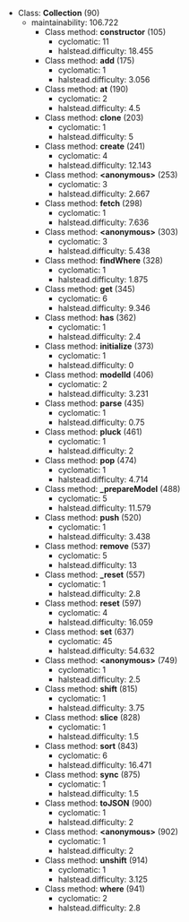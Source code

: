 * Class: **Collection** (90)
   * maintainability: 106.722
      * Class method: **constructor** (105)
         * cyclomatic: 11
         * halstead.difficulty: 18.455
      * Class method: **add** (175)
         * cyclomatic: 1
         * halstead.difficulty: 3.056
      * Class method: **at** (190)
         * cyclomatic: 2
         * halstead.difficulty: 4.5
      * Class method: **clone** (203)
         * cyclomatic: 1
         * halstead.difficulty: 5
      * Class method: **create** (241)
         * cyclomatic: 4
         * halstead.difficulty: 12.143
      * Class method: **&lt;anonymous&gt;** (253)
         * cyclomatic: 3
         * halstead.difficulty: 2.667
      * Class method: **fetch** (298)
         * cyclomatic: 1
         * halstead.difficulty: 7.636
      * Class method: **&lt;anonymous&gt;** (303)
         * cyclomatic: 3
         * halstead.difficulty: 5.438
      * Class method: **findWhere** (328)
         * cyclomatic: 1
         * halstead.difficulty: 1.875
      * Class method: **get** (345)
         * cyclomatic: 6
         * halstead.difficulty: 9.346
      * Class method: **has** (362)
         * cyclomatic: 1
         * halstead.difficulty: 2.4
      * Class method: **initialize** (373)
         * cyclomatic: 1
         * halstead.difficulty: 0
      * Class method: **modelId** (406)
         * cyclomatic: 2
         * halstead.difficulty: 3.231
      * Class method: **parse** (435)
         * cyclomatic: 1
         * halstead.difficulty: 0.75
      * Class method: **pluck** (461)
         * cyclomatic: 1
         * halstead.difficulty: 2
      * Class method: **pop** (474)
         * cyclomatic: 1
         * halstead.difficulty: 4.714
      * Class method: **_prepareModel** (488)
         * cyclomatic: 5
         * halstead.difficulty: 11.579
      * Class method: **push** (520)
         * cyclomatic: 1
         * halstead.difficulty: 3.438
      * Class method: **remove** (537)
         * cyclomatic: 5
         * halstead.difficulty: 13
      * Class method: **_reset** (557)
         * cyclomatic: 1
         * halstead.difficulty: 2.8
      * Class method: **reset** (597)
         * cyclomatic: 4
         * halstead.difficulty: 16.059
      * Class method: **set** (637)
         * cyclomatic: 45
         * halstead.difficulty: 54.632
      * Class method: **&lt;anonymous&gt;** (749)
         * cyclomatic: 1
         * halstead.difficulty: 2.5
      * Class method: **shift** (815)
         * cyclomatic: 1
         * halstead.difficulty: 3.75
      * Class method: **slice** (828)
         * cyclomatic: 1
         * halstead.difficulty: 1.5
      * Class method: **sort** (843)
         * cyclomatic: 6
         * halstead.difficulty: 16.471
      * Class method: **sync** (875)
         * cyclomatic: 1
         * halstead.difficulty: 1.5
      * Class method: **toJSON** (900)
         * cyclomatic: 1
         * halstead.difficulty: 2
      * Class method: **&lt;anonymous&gt;** (902)
         * cyclomatic: 1
         * halstead.difficulty: 2
      * Class method: **unshift** (914)
         * cyclomatic: 1
         * halstead.difficulty: 3.125
      * Class method: **where** (941)
         * cyclomatic: 2
         * halstead.difficulty: 2.8
